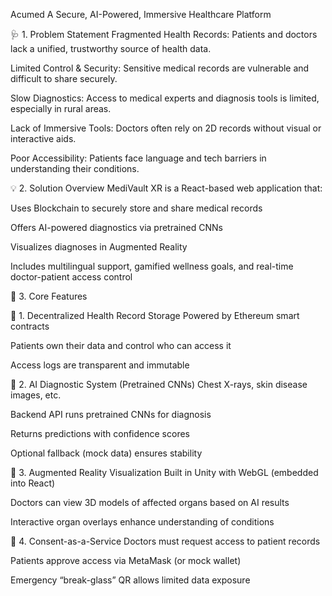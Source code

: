 Acumed
A Secure, AI-Powered, Immersive Healthcare Platform

🩺 1. Problem Statement
Fragmented Health Records: Patients and doctors lack a unified, trustworthy source of health data.

Limited Control & Security: Sensitive medical records are vulnerable and difficult to share securely.

Slow Diagnostics: Access to medical experts and diagnosis tools is limited, especially in rural areas.

Lack of Immersive Tools: Doctors often rely on 2D records without visual or interactive aids.

Poor Accessibility: Patients face language and tech barriers in understanding their conditions.

💡 2. Solution Overview
MediVault XR is a React-based web application that:

Uses Blockchain to securely store and share medical records

Offers AI-powered diagnostics via pretrained CNNs

Visualizes diagnoses in Augmented Reality

Includes multilingual support, gamified wellness goals, and real-time doctor-patient access control

🔐 3. Core Features

🔗 1. Decentralized Health Record Storage
Powered by Ethereum smart contracts

Patients own their data and control who can access it

Access logs are transparent and immutable

🧠 2. AI Diagnostic System (Pretrained CNNs)
Chest X-rays, skin disease images, etc.

Backend API runs pretrained CNNs for diagnosis

Returns predictions with confidence scores

Optional fallback (mock data) ensures stability

🩻 3. Augmented Reality Visualization
Built in Unity with WebGL (embedded into React)

Doctors can view 3D models of affected organs based on AI results

Interactive organ overlays enhance understanding of conditions

🛂 4. Consent-as-a-Service
Doctors must request access to patient records

Patients approve access via MetaMask (or mock wallet)

Emergency “break-glass” QR allows limited data exposure